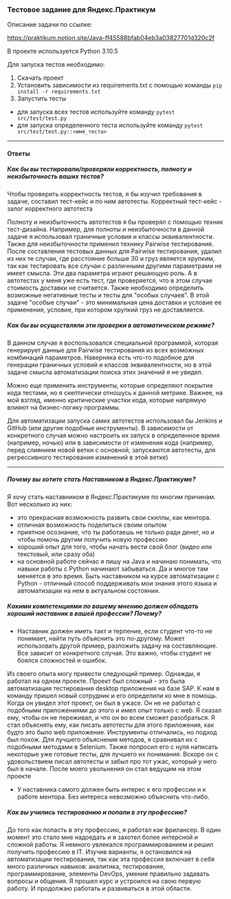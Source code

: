 ### Тестовое задание для Яндекс.Практикум

Описание задачи по ссылке:

https://praktikum.notion.site/Java-ff45588bfab04eb3a03827701d320c2f

В проекте используется Python 3.10.5

Для запуска тестов необходимо:
1. Скачать проект
1. Установить зависимости из requirements.txt с помощью команды
`pip install -r requirements.txt`
1. Запустить тесты
- для запуска всех тестов используйте команду
`pytest src/test/test.py`
- для запуска определенного теста используйте команду
`pytest src/test/test.py::<имя_теста>`

---
#### Ответы
##### Как бы вы тестировали/проверяли корректность, полноту и неизбыточность ваших тестов?
Чтобы проверить корректность тестов, я бы изучил требования в задаче, составил тест-кейс и по ним автотесты. Корректный тест-кейс - залог корректного автотеста

Полноту и неизбыточность автотестов я бы проверял с помощью техник тест-дизайна. Например, для полноты и неизбыточности в данной задаче я использовал граничные условия и классы эквивалентности. Также для неизбыточности применил технику Pairwise тестирования. После составления тестовых данных для Pairwise тестирования, удалил из них те случаи, где расстояние больше 30 и груз является хрупким, так как тестировать все случаи с различными другими параметрами не имеет смысла. Эти два параметра играют решающую роль. А в автотестах у меня уже есть тест, где проверяется, что в этом случае стоимость доставки не считается. Также необходимо определить возможные негативные тесты и тесты для "особых случаев". В этой задаче "особые случаи" - это минимальная цена доставки и условие ее применения, условие, при котором хрупкий груз не доставляется.

##### Как бы вы осуществляли эти проверки в автоматическом режиме? 

В данном случае я воспользовался специальной программой, которая генерирует данные для Pairwise тестирования из всех возможных комбинаций параметров. Наверняка есть что-то подобное для генерации граничных условий и классов эквивалентности, но в этой задаче смысла автоматизации поиска этих значений я не увидел. 

Можно еще применить инструменты, которые определяют покрытие кода тестами, но я скептически отношусь к данной метрике. Важнее, на мой взгляд, именно критические участки кода, которые напрямую влияют на бизнес-логику программы. 


Для автоматизации запуска самих автотестов использовал бы Jenkins и GitHub (или другие подобные инструменты). 
В зависимости от конкретного случая можно настроить их запуск в определенное время (например, ночью) или в зависимости от изменения кода (например, перед слиянием новой ветки с основной, запускаются автотесты, для регрессивного тестирования изменений в этой ветке)

---
##### Почему вы хотите стать Наставником в Яндекс.Практикуме?

Я хочу стать наставником в Яндекс.Практикуме по многим причинам. Вот несколько из них:

- это прекрасная возможность развить свои скиллы, как ментора. 
- отличная возможность поделиться своим опытом
- приятное осознание, что ты работаешь не только ради денег, но и чтобы помочь другим получить новую профессию
- хороший опыт для того, чтобы начать вести свой блог (видео или текстовый, или сразу оба)
- на основной работе сейчас я пишу на Java и начинаю понимать, что навыки работы с Python начинают забываться. Да и многое там меняется в это время. Быть наставником на курсе автоматизации с Python - отличный способ поддерживать мои знания этого языка и автоматизации на нем в актуальном состоянии.

##### Какими компетенциями по вашему мнению должен обладать хороший наставник в вашей профессии? Почему?

- Наставник должен иметь такт и терпение, если студент что-то не понимает, найти путь объяснить это по-другому. Может использовать другой пример, разложить задачу на составляющие. Все зависит от конкретного случая. Это важно, чтобы студент не боялся сложностей и ошибок. 

Из своего опыта могу привести следующий пример. Однажды, я работал на одном проекте. Проект был сложный - это была автоматизация тестирования desktop приложения на базе SAP. К нам в команду пришел новый сотрудник и его определили ко мне в помощь. Когда он увидел этот проект, он был в ужасе. Он не не работал с подобными приложениями до этого и имел опыт только с web. Я сказал ему, чтобы он не переживал, и что он во всем сможет разобраться. Я стал объяснять ему, как писать автотесты для этого приложения, как будто это было web приложение. Инструменты отличались, но подход был похож. Для лучшего объяснения методов, я сравнивал их с подобными методами в Selenium. Также попросил его с нуля написать некоторые уже готовые тесты, для лучшего их понимания. Вскоре он с удовольствием писал автотесты и забыл про тот ужас, который у него был в начале. После моего увольнения он стал ведущим на этом проекте

- У наставника самого должен быть интерес к его профессии и к работе ментора. Без интереса невозможно объяснить что-либо. 

##### Как вы учились тестированию и попали в эту профессию?

До того как попасть в эту профессию, я работал как фрилансер. В один момент это стало мне надоедать и я захотел более интерсной и сложной работы. Я немного увлекался программированием и решил получить профессию в IT. Изучив варианты, я остановился на автоматизации тестирования, так как эта профессия включает в себя много различных навыков: аналитика, тестирование, программирование, элементы DevOps, умение правильно задавать вопросы и общения. Я прошел курс и устроился на свою первую работу. И продолжаю работать и развиваться в этой области.


